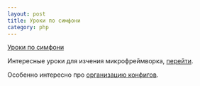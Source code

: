 ```yaml
---
layout: post
title: Уроки по симфони
category: php
---
```


[Уроки по симфони](https://knpuniversity.com/tracks/symfony)

Интересные уроки для изчения микрофреймворка, [перейти](https://knpuniversity.com/screencast/micro-symfony).

Особенно интересно про [организацию конфигов](https://knpuniversity.com/screencast/micro-symfony/environments#play).

